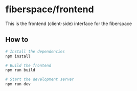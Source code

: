 # fiberspace/frontend

This is the frontend (client-side) interface for the fiberspace

## How to

```bash
# Install the dependencies
npm install

# Build the frontend
npm run build

# Start the development server
npm run dev
```